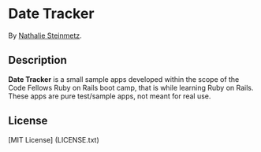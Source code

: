 # Date Tracker

By [Nathalie Steinmetz](http://www.linkedin.com/in/nathaliesteinmetz).

## Description
**Date Tracker** is a small sample apps developed within the scope of the Code Fellows Ruby on Rails boot camp, that is while learning Ruby on Rails. These apps are pure test/sample apps, not meant for real use. 
## License

[MIT License] (LICENSE.txt)
